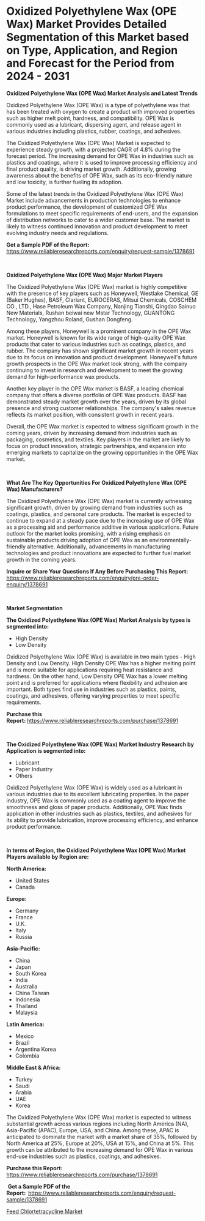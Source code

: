 <p><h1>Oxidized Polyethylene Wax (OPE Wax) Market Provides Detailed Segmentation of this Market based on Type, Application, and Region and Forecast for the Period from 2024 - 2031</h1></p><p><strong>Oxidized Polyethylene Wax (OPE Wax) Market Analysis and Latest Trends</strong></p>
<p><p>Oxidized Polyethylene Wax (OPE Wax) is a type of polyethylene wax that has been treated with oxygen to create a product with improved properties such as higher melt point, hardness, and compatibility. OPE Wax is commonly used as a lubricant, dispersing agent, and release agent in various industries including plastics, rubber, coatings, and adhesives.</p><p>The Oxidized Polyethylene Wax (OPE Wax) Market is expected to experience steady growth, with a projected CAGR of 4.8% during the forecast period. The increasing demand for OPE Wax in industries such as plastics and coatings, where it is used to improve processing efficiency and final product quality, is driving market growth. Additionally, growing awareness about the benefits of OPE Wax, such as its eco-friendly nature and low toxicity, is further fueling its adoption.</p><p>Some of the latest trends in the Oxidized Polyethylene Wax (OPE Wax) Market include advancements in production technologies to enhance product performance, the development of customized OPE Wax formulations to meet specific requirements of end-users, and the expansion of distribution networks to cater to a wider customer base. The market is likely to witness continued innovation and product development to meet evolving industry needs and regulations.</p></p>
<p><strong>Get a Sample PDF of the Report:&nbsp;</strong> <a href="https://www.reliableresearchreports.com/enquiry/request-sample/1378691">https://www.reliableresearchreports.com/enquiry/request-sample/1378691</a></p>
<p>&nbsp;</p>
<p><strong>Oxidized Polyethylene Wax (OPE Wax) Major Market Players</strong></p>
<p><p>The Oxidized Polyethylene Wax (OPE Wax) market is highly competitive with the presence of key players such as Honeywell, Westlake Chemical, GE (Baker Hughes), BASF, Clariant, EUROCERAS, Mitsui Chemicals, COSCHEM CO., LTD., Hase Petroleum Wax Company, Nanjing Tianshi, Qingdao Sainuo New Materials, Rushan beiwai new Mstar Technology, GUANTONG Technology, Yangzhou Roland, Gushan Dongfeng.</p><p>Among these players, Honeywell is a prominent company in the OPE Wax market. Honeywell is known for its wide range of high-quality OPE Wax products that cater to various industries such as coatings, plastics, and rubber. The company has shown significant market growth in recent years due to its focus on innovation and product development. Honeywell's future growth prospects in the OPE Wax market look strong, with the company continuing to invest in research and development to meet the growing demand for high-performance wax products.</p><p>Another key player in the OPE Wax market is BASF, a leading chemical company that offers a diverse portfolio of OPE Wax products. BASF has demonstrated steady market growth over the years, driven by its global presence and strong customer relationships. The company's sales revenue reflects its market position, with consistent growth in recent years.</p><p>Overall, the OPE Wax market is expected to witness significant growth in the coming years, driven by increasing demand from industries such as packaging, cosmetics, and textiles. Key players in the market are likely to focus on product innovation, strategic partnerships, and expansion into emerging markets to capitalize on the growing opportunities in the OPE Wax market.</p></p>
<p>&nbsp;</p>
<p><strong>What Are The Key Opportunities For Oxidized Polyethylene Wax (OPE Wax) Manufacturers?</strong></p>
<p><p>The Oxidized Polyethylene Wax (OPE Wax) market is currently witnessing significant growth, driven by growing demand from industries such as coatings, plastics, and personal care products. The market is expected to continue to expand at a steady pace due to the increasing use of OPE Wax as a processing aid and performance additive in various applications. Future outlook for the market looks promising, with a rising emphasis on sustainable products driving adoption of OPE Wax as an environmentally-friendly alternative. Additionally, advancements in manufacturing technologies and product innovations are expected to further fuel market growth in the coming years.</p></p>
<p><strong>Inquire or Share Your Questions If Any Before Purchasing This Report:</strong> <a href="https://www.reliableresearchreports.com/enquiry/pre-order-enquiry/1378691">https://www.reliableresearchreports.com/enquiry/pre-order-enquiry/1378691</a></p>
<p>&nbsp;</p>
<p><strong>Market Segmentation</strong></p>
<p><strong>The Oxidized Polyethylene Wax (OPE Wax) Market Analysis by types is segmented into:</strong></p>
<p><ul><li>High Density</li><li>Low Density</li></ul></p>
<p><p>Oxidized Polyethylene Wax (OPE Wax) is available in two main types - High Density and Low Density. High Density OPE Wax has a higher melting point and is more suitable for applications requiring heat resistance and hardness. On the other hand, Low Density OPE Wax has a lower melting point and is preferred for applications where flexibility and adhesion are important. Both types find use in industries such as plastics, paints, coatings, and adhesives, offering varying properties to meet specific requirements.</p></p>
<p><strong>Purchase this Report:&nbsp;</strong><a href="https://www.reliableresearchreports.com/purchase/1378691">https://www.reliableresearchreports.com/purchase/1378691</a></p>
<p>&nbsp;</p>
<p><strong>The Oxidized Polyethylene Wax (OPE Wax) Market Industry Research by Application is segmented into:</strong></p>
<p><ul><li>Lubricant</li><li>Paper Industry</li><li>Others</li></ul></p>
<p><p>Oxidized Polyethylene Wax (OPE Wax) is widely used as a lubricant in various industries due to its excellent lubricating properties. In the paper industry, OPE Wax is commonly used as a coating agent to improve the smoothness and gloss of paper products. Additionally, OPE Wax finds application in other industries such as plastics, textiles, and adhesives for its ability to provide lubrication, improve processing efficiency, and enhance product performance.</p></p>
<p>&nbsp;</p>
<p><strong>In terms of Region, the Oxidized Polyethylene Wax (OPE Wax) Market Players available by Region are:</strong></p>
<p>
    <p> <strong> North America: </strong>
        <ul>
            <li>United States</li>
            <li>Canada</li>
        </ul>
        </p> 
    <p> <strong> Europe: </strong>
        <ul>
            <li>Germany</li>
            <li>France</li>
            <li>U.K.</li>
            <li>Italy</li>
            <li>Russia</li>
        </ul>
        </p> 
    <p> <strong> Asia-Pacific: </strong>
        <ul>
            <li>China</li>
            <li>Japan</li>
            <li>South Korea</li>
            <li>India</li>
            <li>Australia</li>
            <li>China Taiwan</li>
            <li>Indonesia</li>
            <li>Thailand</li>
            <li>Malaysia</li>
        </ul>
        </p> 
    <p> <strong> Latin America: </strong>
        <ul>
            <li>Mexico</li>
            <li>Brazil</li>
            <li>Argentina Korea</li>
            <li>Colombia</li>
        </ul>
        </p> 
    <p> <strong> Middle East & Africa: </strong>
        <ul>
            <li>Turkey</li>
            <li>Saudi</li>
            <li>Arabia</li>
            <li>UAE</li>
            <li>Korea</li>
        </ul>
    </p>
    </p>
<p><p>The Oxidized Polyethylene Wax (OPE Wax) market is expected to witness substantial growth across various regions including North America (NA), Asia-Pacific (APAC), Europe, USA, and China. Among these, APAC is anticipated to dominate the market with a market share of 35%, followed by North America at 25%, Europe at 20%, USA at 15%, and China at 5%. This growth can be attributed to the increasing demand for OPE Wax in various end-use industries such as plastics, coatings, and adhesives.</p></p>
<p><strong>Purchase this Report: </strong><a href="https://www.reliableresearchreports.com/purchase/1378691">https://www.reliableresearchreports.com/purchase/1378691</a></p>
<p>&nbsp;<strong>Get a Sample PDF of the Report:&nbsp;&nbsp;</strong><a href="https://www.reliableresearchreports.com/enquiry/request-sample/1378691">https://www.reliableresearchreports.com/enquiry/request-sample/1378691</a></p>
<p><strong></strong></p>
<p><p><a href="https://github.com/Sherrillcrooksxa8i18ucf2m/Market-Research-Report-List-1/blob/main/feed-chlortetracycline-market.md">Feed Chlortetracycline Market</a></p></p>